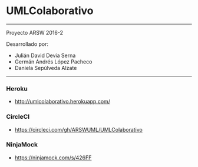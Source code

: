 # UMLColaborativo
___
Proyecto ARSW 2016-2

Desarrollado por:

- Julián David Devia Serna
- Germán Andrés López Pacheco
- Daniela Sepúlveda Alzate

---

### Heroku
- http://umlcolaborativo.herokuapp.com/

### CircleCI
- https://circleci.com/gh/ARSWUML/UMLColaborativo

### NinjaMock
- https://ninjamock.com/s/426FF
